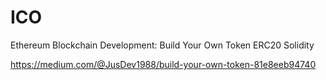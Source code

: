 # ICO

Ethereum Blockchain Development: Build Your Own Token ERC20 Solidity

https://medium.com/@JusDev1988/build-your-own-token-81e8eeb94740
